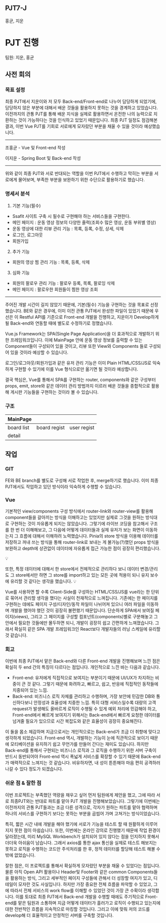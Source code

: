 ## PJT7-J
홍균, 지운

# PJT 진행

팀원: 지운, 홍균

## 사전 회의

### 목표 설정

최종 PJT에서 지운이와 저 모두 Back-end/Front-end로 나누어 담당하게 되었기에, 담당하지 않은 부분에 대해서 배운 것들을 활용하지 못하는 것을 경계하고 있었습니다. 이전까지의 관통 PJT를 통해 배운 지식을 실제로 활용하면서 온전한 나의 능력으로 치환하는 것이 가능하다는 것을 인식하고 있었기 때문입니다. 최종 PJT 일정도 점검해본 결과, 이번 Vue PJT를 기회로 서로에게 모자랐던 부분을 채울 수 있을 것이라 예상했습니다.

---

조홍균 - Vue 및 Front-end 작성

이지운 - Spring Boot 및 Back-end 작성

---

위와 같이 최종 PJT와 서로 반대되는 역할을 이번 PJT에서 수행하고 막히는 부분을 서로에게 물어보며, 부족한 부분을 보완하기 위한 수단으로 활용하기로 했습니다.

### 명세서 분석

1) 기본 기능(필수)

- Ssafit 사이트 구축 시 필수로 구현해야 하는 서비스들을 구현한다.
- 메인 페이지 : 운동 영상 정보의 다양한 줄력(조회수 많은 영상, 운동 부위별 영상)
- 운동 영상에 대한 리뷰 관리 기능 : 목록, 등록, 수정, 상세, 삭제
- 로그인, 로그아웃
- 회원가입

2) 추가 기능

- 회원의 영상 찜 관리 기능 : 목록, 등록, 삭제

3) 심화 기능

- 회원의 팔로우 관리 기능 : 팔로우 등록, 목록, 팔로잉 삭제
- 메인 페이지 : 팔로우한 회원들이 찜한 영상 조회

---

주어진 개발 시간이 길지 않았기 때문에, 기본(필수) 기능을 구현하는 것을 목표로 선정했습니다. BE와 같은 경우에, 이미 이전 관통 PJT에서 완성한 파일이 있었기 때문에 우선은 이 Restful API를 기준으로 Front-end 개발을 진행하고, 지운이가 Develop하게될 Back-end와 연동할 때에 별도로 수정하기로 정했습니다. 

Vue.js Framework는 SPA(Single Page Application)을 더 효과적으로 개발하기 위한 프레임워크입니다. 이에 MainPage 안에 운동 영상 정보를 출력할 수 있는 Component들이 구성되어 있을 것이고, 리뷰 또한 View와 Components 들로 구성되어 있을 것이라 예상할 수 있습니다. 

로그인/로그아웃/회원가입과 같은 유저 관리 기능은 이미 Plain HTML/CSS/JS로 익숙하게 구현할 수 있기에 이를 Vue 형식으로만 옮기면 될 것이라 예상합니다.

결국 핵심은, Vue를 통해서 SPA를 구현하는 router, components와 같은 구성부터 props, emit, store와 같은 데이터 관리 방법까지 이르러 배운 것들을 종합적으로 활용해 게시판 기능들을 구현하는 것이라 볼 수 있습니다.

### 구조

| MainPage |  |  |
| --- | --- | --- |
| board list | board regist | user regist |
| detail |  |  |

## 작업

### GIT

FE와 BE branch를 별도로 구성해 서로 작업한 후, merge하기로 했습니다. 이미 최종 PJT에서도 작업하고 있던 방식이라 익숙하게 수행할 수 있습니다.

### Vue

기본적인 view/components 구성 방식에서 router-link와 router-view를 활용해 component들을 갈아끼는 방식을 이해하고는 있었지만 실제로 그것을 원하는 방식대로 구현하는 것이 자유롭게 되지는 않았습니다. 그렇기에 라이브 코딩을 참고해서 구조를 한 번 더 이해해보고, 그 다음에 어떻게 데이터들과 실제 유저가 보는 화면이 이동하는지 그 흐름에 대해서 이해하려 노력했습니다. Pinia의 store 방식을 이용해 데이터를 저장하고 꺼내 쓰는 방식을 통해 router-link로 보내는 게 불가능(?)했던 props 방식을 보완하고 depth에 상관없이 데이터에 자유롭게 접근 가능한 점이 굉장히 편리했습니다. 

<aside>
💡

또한, 특정 데이터에 대해서 한 store에서 전체적으로 관리하다 보니 데이터 변경/관리도 그 store에서만 하면 그 store를 import하고 있는 모든 곳에 적용이 되니 유지 보수에 유리할 것 같다는 생각을 했습니다.
💡

</aside>

Vue를 사용하면 할 수록 Client-Side를 구성하는 HTML/CSS/JS를 vue라는 한 단위로 묶어서 관리할 생각을 했다는 사실이 천재적으로 느껴집니다. 기존에는 한 페이지를 구현하는 데에도 페이지 구성/디자인/동작 파일이 나뉘어져 있으니 여러 파일을 이동하며 개발을 했어야 했던 것이 굉장히 불편했기 때문입니다. 단순하게 SPA에서 보여질 페이지(views), 그리고 그 페이지를 구성할 컴포넌트(components)별로 구분해놓고 그 안에서 필요한 것들에만 몰두하면 되니, 개발이 굉장히 쉽고 간편하게 느껴졌습니다. 그래서 확실히 같은 SPA 개발 프레임워크인 React보다 개발자들의 러닝 스케일에 유리할 것 같습니다.

### 회고

이번에 최종 PJT에서 맡은 Back-end와 다른 Front-end 개발을 진행해보며 느낀 점은 확실히 두 end 간의 특징이 다르다는 점입니다. 개인적으로 느낀 바는 다음과 같습니다.

- Front-end: 유저에게 직접적으로 보여지는 부분이기 때문에 UI/UX가 차지하는 비중이 큰 것 같다. 그렇기 때문에 화려하고, 빠르고, 쉽고, 반응에 직접적인 동작들에 치중되어 있는 느낌.
- Back-end: 비즈니스 로직 자체를 관리하고 수행하며, 가장 보안에 민감한 DB와 통신하다보니 안정성과 효율성에 치중한 느낌. 특히 대형 서비스일수록 대량의 고객 request가 발생해도 올바르게 로직이 수행될 수 있게 예외 처리에 민감해야 하고, Front-end에서 빠르게 보여지기 위해서는 Back-end에서 빠르게 요청한 데이터를 넘겨줄 필요가 있으므로 시간 복잡도와 같은 효율성이 굉장히 중요해진다.

이 둘을 몸소 체감하며 지금으로서는 개인적으로는 Back-end가 조금 더 취향에 맞다고 생각하게 되었습니다. Front-end 역시, 개발하는 기능이 눈에 직관적으로 보이기 때문에 모티베이션을 유지하기 쉽고 무언가를 만들어 간다는 재미도 있습니다. 하지만 Back-end를 통해서 구현되는 비즈니스 로직과 그 로직을 수행하기 위한 서버 구축이 반드시 동반되어야 Front-end 역시 폭넓게 서비스를 확장할 수 있기 때문에 Back-end가 매력적으로 느껴지는 것 같습니다. 비유하자면, 내 성이 튼튼해야 마음 편히 공격하러 나갈 수 있다 정도가 되겠습니다.

### 쉬운 점 & 잘한 점

이번 프로젝트는 부족했던 역량을 채우고 싶어 먼저 팀원에게 제안을 했고, 그에 따라 서로 최종PJT와는 반대로 파트를 맡아 PJT 개발을 진행해보았습니다. 그렇기에 이번에는 이전까지의 관통 PJT들과는 조금 다른 성격으로, 각자가 원하는 파트를 맡아 협력하며 하나의 서비스를 구현하기 보다는 못하는 부분을 곱씹어 가며 고쳐가는 방식이었습니다.

특히, 짧은 시간 내에 개발을 해야 했기에 서로가 기능을 테스트 할 때 원활하게 이루어지지 못한 점이 아쉽습니다. 또한, 이번에는 온라인 강의로 진행했기 때문에 작업 환경이 달라졌는데, 미리 MySQL Workbench가 설치되어 있지 않다는 점을 인지하지 못해서 더더욱 아쉬움이 남습니다. 그래서 axios를 통한 ajax 통신을 실제로 테스트 해보지는 못하고 로직을 수행하는 코드만 주석처리를 한 후, 정적 데이터를 할당해 테스트 해볼 수 밖에 없었습니다.

잘한 점은, 이 프로젝트를 통해서 확실하게 모자랐던 부분을 채울 수 있었다는 점입니다. 물론 아직 Open API 활용이나 Header및 Footer와 같은 common Components들을 활용하는 방식, 그리고 세부적인 페이지 구성들에 관해서 더 성장할 여지가 있고, 디테일이 모자란 것도 사실입니다. 하지만 가장 중요한 전체 흐름을 파악할 수 있었고, 그에 따라서 전체 서비스의 work flow를 이해할 수 있었던 것이 가장 큰 수확이라 생각합니다. 이를 토대로 최종 PJT에서 Back-end 개발을 수행할 때에도 주기적으로 Front-end를 맡은 팀원과 소통하며 지금 어떻게 데이터가 흘러가고 로직이 수행되고 있는지에 대한 전반적인 흐름을 지속적으로 마킹할 것입니다. 그리고 이에 맞춰 저의 코드를 develop해 더 효율적이고 안정적인 서버를 구축할 것입니다.